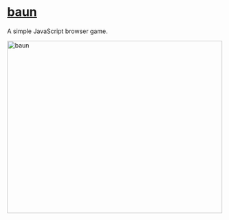 # [baun](https://clxrityy.github.io/baun/)

A simple JavaScript browser game.

<img src="https://i.gyazo.com/696e940f4888358c496726a78df73ae4.gif" alt="baun" width="500px" height="400px" />
